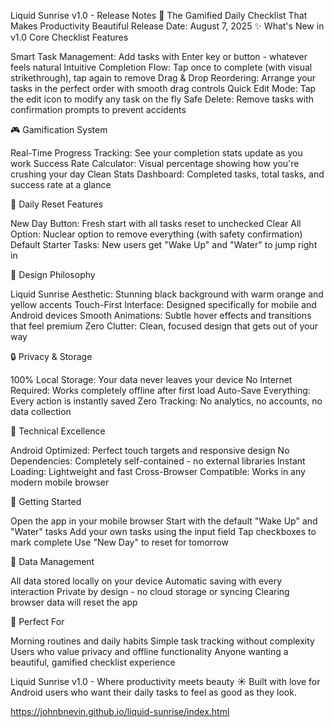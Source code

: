 Liquid Sunrise v1.0 - Release Notes
🌅 The Gamified Daily Checklist That Makes Productivity Beautiful
Release Date: August 7, 2025
✨ What's New in v1.0
Core Checklist Features

Smart Task Management: Add tasks with Enter key or button - whatever feels natural
Intuitive Completion Flow: Tap once to complete (with visual strikethrough), tap again to remove
Drag & Drop Reordering: Arrange your tasks in the perfect order with smooth drag controls
Quick Edit Mode: Tap the edit icon to modify any task on the fly
Safe Delete: Remove tasks with confirmation prompts to prevent accidents

🎮 Gamification System

Real-Time Progress Tracking: See your completion stats update as you work
Success Rate Calculator: Visual percentage showing how you're crushing your day
Clean Stats Dashboard: Completed tasks, total tasks, and success rate at a glance

🔄 Daily Reset Features

New Day Button: Fresh start with all tasks reset to unchecked
Clear All Option: Nuclear option to remove everything (with safety confirmation)
Default Starter Tasks: New users get "Wake Up" and "Water" to jump right in

🎨 Design Philosophy

Liquid Sunrise Aesthetic: Stunning black background with warm orange and yellow accents
Touch-First Interface: Designed specifically for mobile and Android devices
Smooth Animations: Subtle hover effects and transitions that feel premium
Zero Clutter: Clean, focused design that gets out of your way

🔒 Privacy & Storage

100% Local Storage: Your data never leaves your device
No Internet Required: Works completely offline after first load
Auto-Save Everything: Every action is instantly saved
Zero Tracking: No analytics, no accounts, no data collection

📱 Technical Excellence

Android Optimized: Perfect touch targets and responsive design
No Dependencies: Completely self-contained - no external libraries
Instant Loading: Lightweight and fast
Cross-Browser Compatible: Works in any modern mobile browser

🚀 Getting Started

Open the app in your mobile browser
Start with the default "Wake Up" and "Water" tasks
Add your own tasks using the input field
Tap checkboxes to mark complete
Use "New Day" to reset for tomorrow

💾 Data Management

All data stored locally on your device
Automatic saving with every interaction
Private by design - no cloud storage or syncing
Clearing browser data will reset the app

🎯 Perfect For

Morning routines and daily habits
Simple task tracking without complexity
Users who value privacy and offline functionality
Anyone wanting a beautiful, gamified checklist experience

Liquid Sunrise v1.0 - Where productivity meets beauty ☀️
Built with love for Android users who want their daily tasks to feel as good as they look.

https://johnbnevin.github.io/liquid-sunrise/index.html

